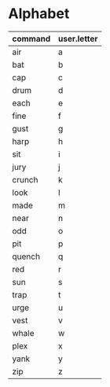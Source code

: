 # Alphabet

|command|user.letter|
|---|---|
|air|a|
|bat|b|
|cap|c|
|drum|d|
|each|e|
|fine|f|
|gust|g|
|harp|h|
|sit|i|
|jury|j|
|crunch|k|
|look|l|
|made|m|
|near|n|
|odd|o|
|pit|p|
|quench|q|
|red|r|
|sun|s|
|trap|t|
|urge|u|
|vest|v|
|whale|w|
|plex|x|
|yank|y|
|zip|z|


